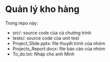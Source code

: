 # Quản lý kho hàng

Trong repo này:
* src/: source code của cả chương trình
* tests/: source code của unit test
* Project_Slide.pptx: file thuyết trình của nhóm
* Projects_Report.docx: file báo cáo của nhóm
* To_do.txt: Nháp cho anh Minh